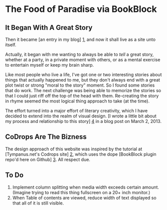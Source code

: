 # The Food of Paradise via BookBlock

## It Began With A Great Story

Then it became [an entry in my blog] [1], and now it shall live as a site unto itself.

Actually, it began with me wanting to always be able to *tell* a great story, whether at a party, in a private moment with others, or as a mental exercise to entertain myself or keep my brain sharp.

Like most people who live a life, I've got one or two interesting stories about things that actually happened to me, but they don't always end with a great plot twist or strong "moral to the story" moment. So I found some stories that do work. The next challenge was being able to memorize the stories so that I could just riff off the top of the head with them. Re-creating the story in rhyme seemed the most logical thing approach to take (at the time).

The effort turned into a major effort of literary creativity, which I have decided to extend into the realm of visual design. [I wrote a little bit about my process and relationship to this story] [4] in a blog post on March 2, 2013. 

## CoDrops Are The Bizness
The design approach of this website was inspired by the tutorial at [Tympanus.net's Codrops site] [2], which uses the dope [BookBlock plugin repo'd here on Github] [3]. All respect due.

[1]: http://qaidjacobs.com/the-food-of-paradise/
[2]: http://tympanus.net/codrops/2012/12/11/fullscreen-pageflip-layout/
[3]: https://github.com/codrops/BookBlock
[4]: http://qaidjacobs.com/retelling-an-ancient-tale-with-jquery/

## To Do
1. Implement column splitting when media width exceeds certain amount. (Imagine trying to read this thing fullscreen on a 20+ inch monitor.) 
2. When Table of contents are viewed, reduce width of text displayed so that all of it is still visible.
